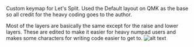 Custom keymap for Let's Split. Used the Default layout on QMK as the base so all credit for the heavy coding goes to the author. 

Most of the layers are basically the same except for the raise and lower layers. These are edited to make it easier for heavy numpad users
and makes some characters for writing code easier to get to.
![alt text](https://user-images.githubusercontent.com/20758859/32192754-5524f5c2-bd72-11e7-9ff4-8bc9c570a5b3.PNG)
